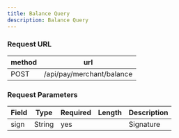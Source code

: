 ```yaml
---
title: Balance Query
description: Balance Query
---
```


### Request URL

| method | url                       |
| ------ | ------------------------- |
| POST   | /api/pay/merchant/balance |

### Request Parameters

| Field | Type   | Required | Length | Description |
| ----- | ------ | -------- | ------ | ----------- |
| sign  | String | yes      |        | Signature   |
